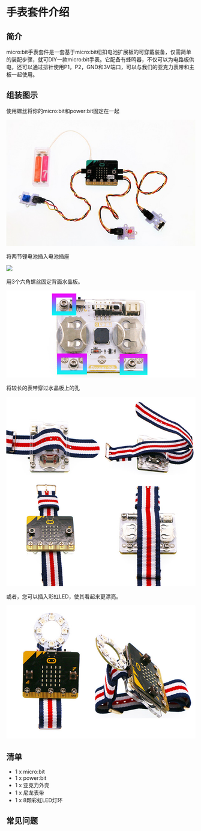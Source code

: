 # 手表套件介绍

## 简介
micro:bit手表套件是一套基于micro:bit纽扣电池扩展板的可穿戴装备，仅需简单的装配步骤，就可DIY一款micro:bit手表。它配备有蜂鸣器，不仅可以为电路板供电，还可以通过排针使用P1，P2，GND和3V端口，可以与我们的亚克力表带和主板一起使用。

## 组装图示

使用螺丝将你的micro:bit和power:bit固定在一起

![](./images/27lfueI.jpg)

将两节锂电池插入电池插座

![](./images/WlOr4up.jpg)

用3个六角螺丝固定背面水晶板。

![](./images/z1s39kp.jpg)

将较长的表带穿过水晶板上的孔

![](./images/op8lbJR.jpg)

或者，您可以插入彩虹LED，使其看起来更漂亮。

![](./images/1kUr2aU.jpg)


## 清单
- 1 x micro:bit
- 1 x power:bit
- 1 x 亚克力外壳
- 1 x 尼龙表带
- 1 x 8颗彩虹LED灯环

## 常见问题

